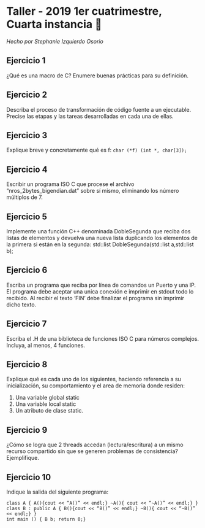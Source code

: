 # Taller - 2019 1er cuatrimestre, Cuarta instancia :dart:

_Hecho por Stephanie Izquierdo Osorio_

## Ejercicio 1

¿Qué es una macro de C? Enumere buenas prácticas para su definición.

## Ejercicio 2

Describa el proceso de transformación de código fuente a un ejecutable. Precise las etapas y
las tareas desarrolladas en cada una de ellas.

## Ejercicio 3
Explique breve y concretamente qué es f:
`char (*f) (int *, char[3]);`

## Ejercicio 4

Escribir un programa ISO C que procese el archivo “nros_2bytes_bigendian.dat” sobre sí
mismo, eliminando los número múltiplos de 7.

## Ejercicio 5

Implemente una función C++ denominada DobleSegunda que reciba dos listas de elementos
y devuelva una nueva lista duplicando los elementos de la primera si están en la segunda:
std::list<T> DobleSegunda(std::list<T> a,std::list<T> b);

## Ejercicio 6

Escriba un programa que reciba por línea de comandos un Puerto y una IP. El programa debe
aceptar una unica conexión e imprimir en stdout todo lo recibido. Al recibir el texto ‘FIN’ debe
finalizar el programa sin imprimir dicho texto.

## Ejercicio 7

Escriba el .H de una biblioteca de funciones ISO C para números complejos. Incluya, al
menos, 4 funciones.

## Ejercicio 8

Explique qué es cada uno de los siguientes, haciendo referencia a su inicialización, su
comportamiento y el area de memoria donde residen:
1. Una variable global static
2. Una variable local static
3. Un atributo de clase static.

## Ejercicio 9

¿Cómo se logra que 2 threads accedan (lectura/escritura) a un mismo recurso compartido sin
que se generen problemas de consistencia? Ejemplifique.

## Ejercicio 10

Indique la salida del siguiente programa:
```
class A { A(){cout << “A()” << endl;} ~A(){ cout << “~A()” << endl;} }
class B : public A { B(){cout << “B()” << endl;} ~B(){ cout << “~B()” << endl;} }
int main () { B b; return 0;}
```
